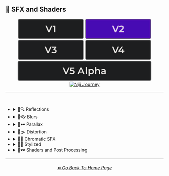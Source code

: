 <h2>🌈 SFX and Shaders</h2>

<div align="center">

[<img src="/Images/Repo_Parts/Buttons/Version_Buttons/button_version_V1_inactive.webp?raw=true" alt="MidJourney V1" height="64" />](/Pages/MJ_V1/Style_Pages/Sphere/SFX_and_Shaders.md)
[<img src="/Images/Repo_Parts/Buttons/Version_Buttons/button_version_V2_active.webp?raw=true" alt="MidJourney V2" height="64" />](/Pages/MJ_V2/Style_Pages/Sphere/SFX_and_Shaders.md)
[<img src="/Images/Repo_Parts/Buttons/Version_Buttons/button_version_V3_inactive.webp?raw=true" alt="MidJourney V3" height="64" />](/Pages/MJ_V3/Style_Pages/Sphere/SFX_and_Shaders.md)
[<img src="/Images/Repo_Parts/Buttons/Version_Buttons/button_version_V4_inactive.webp?raw=true" alt="MidJourney V4" height="64" />](/Pages/MJ_V4/Style_Pages/Just_The_Style/SFX_and_Shaders.md)
<br>
[<img src="/Images/Repo_Parts/Buttons/Version_Buttons/button_version_V5_Alpha_inactive_half.webp?raw=true" alt="MidJourney V5" height="64" />](/Pages/MJ_V5/Style_Pages/Just_The_Style/SFX_and_Shaders.md)
[<img src="/Images/Repo_Parts/Buttons/Version_Buttons/button_version_niji_inactive_half.webp?raw=true" alt="Niji Journey" height="64" />](/Pages/Niji_Journey/Niji_V4/Style_Pages/SFX_and_Shaders.md)


</div>

<hr>
<br>


- <details><summary>🌈🔍 Reflections</summary><p><div align="center">

	| Ray Tracing Reflections | Lumen Reflections | Screen Space Reflections |
	| :-: | :-: | :-: |
	| <img src="/Images/MJ_V2/MidJourney_Styles_(sphere)/sphere_RayTracingReflections.webp?raw=true" width="256" /> | <img src="/Images/MJ_V2/MidJourney_Styles_(sphere)/sphere_LumenReflections.webp?raw=true" width="256" /> | <img src="/Images/MJ_V2/MidJourney_Styles_(sphere)/sphere_ScreenSpaceReflections.webp?raw=true" width="256" /> |
	
	<br>
	
	| Diffraction Grading |
	| :-: |
	| <img src="/Images/MJ_V2/MidJourney_Styles_(sphere)/sphere_DiffractionGrading.webp?raw=true" width="256" /> |

	<br>

	| Reflection in a Puddle | Water Reflection |
	| :-: | :-: |
	| <img src="/Images/MJ_V2/MidJourney_Styles_(sphere)/Wave_10/sphere_Reflection_in_a_puddle.webp?raw=true" width="256" /> | <img src="/Images/MJ_V2/MidJourney_Styles_(sphere)/Wave_10/sphere_Water_Reflection.webp?raw=true" width="256" /> |

	</div></p></details>



- <details><summary>🌈👓 Blurs</summary><p><div align="center">

	| Blur | Blurred |
	| :-: | :-: |
	| <img src="/Images/MJ_V2/MidJourney_Styles_(sphere)/Wave_13/sphere_Blur.webp?raw=true" width="256" /> | <img src="/Images/MJ_V2/MidJourney_Styles_(sphere)/Wave_13/sphere_Blurred.webp?raw=true" width="256" /> |

	<br>

	| Blurry | Blur Effect | Tilt Blur |
	| :-: | :-: | :-: |
	| <img src="/Images/MJ_V2/MidJourney_Styles_(sphere)/sphere_Blurry.webp?raw=true" width="256" /> | <img src="/Images/MJ_V2/MidJourney_Styles_(sphere)/sphere_blureffect.webp?raw=true" width="256" /> | <img src="/Images/MJ_V2/MidJourney_Styles_(sphere)/sphere_tiltblur.webp?raw=true" width="256" /> |

	<br>

	| Surface-Blur | Radial-Blur | Gaussian-Blur |
    | :-: | :-: | :-: |
    | <img src="/Images/MJ_V2/MidJourney_Styles_(sphere)/sphere_Surface-Blur.webp?raw=true" width="256" /> | <img src="/Images/MJ_V2/MidJourney_Styles_(sphere)/sphere_Radial-Blur.webp?raw=true" width="256" /> | <img src="/Images/MJ_V2/MidJourney_Styles_(sphere)/sphere_Gaussian-Blur.webp?raw=true" width="256" /> |

    <br>

	| Motion | Motion-Blur | Drifting |
	| :-: | :-: | :-: |
	| <img src="/Images/MJ_V2/MidJourney_Styles_(sphere)/Wave_13/sphere_Motion.webp?raw=true" width="256" /> | <img src="/Images/MJ_V2/MidJourney_Styles_(sphere)/sphere_Motion-Blur.webp?raw=true" width="256" /> | <img src="/Images/MJ_V2/MidJourney_Styles_(sphere)/Wave_14/sphere_Drifting.webp?raw=true" width="256" /> |

    <br>

    | Field-Blur |
    | :-: |
    | <img src="/Images/MJ_V2/MidJourney_Styles_(sphere)/sphere_Field-Blur.webp?raw=true" width="256" /> |

	</div></p></details>


- <details><summary>🌈🕶 Parallax</summary><p><div align="center">

	| Parallax |
	| :-: |
	| <img src="/Images/MJ_V2/MidJourney_Styles_(sphere)/sphere_Parallax.webp?raw=true" width="256" /> |
	
	<br>
	
	| Anaglyph |
	| :-: |
	| <img src="/Images/MJ_V2/MidJourney_Styles_(sphere)/sphere_Anaglyph.webp?raw=true" width="256" /> |
	
	<br>
	
	| Multiscopy | Autostereoscopy | Stereoscopy |
	| :-: | :-: | :-: |
	| <img src="/Images/MJ_V2/MidJourney_Styles_(sphere)/sphere_Multiscopy.webp?raw=true" width="256" /> | <img src="/Images/MJ_V2/MidJourney_Styles_(sphere)/sphere_Autostereoscopy.webp?raw=true" width="256" /> | <img src="/Images/MJ_V2/MidJourney_Styles_(sphere)/sphere_Stereoscopy.webp?raw=true" width="256" /> |
	
	</div></p></details>


- <details><summary>🌈🌫 Distortion</summary><p><div align="center">

	| Distortion | Phase Distortion |
	| :-: | :-: |
	| <img src="/Images/MJ_V2/MidJourney_Styles_(sphere)/sphere_distortion.webp?raw=true" width="256" /> | <img src="/Images/MJ_V2/MidJourney_Styles_(sphere)/sphere_Phase_Distortion.webp?raw=true" width="256" /> |

	<br>
	
	| Barrel Distortion | Radial Distortion |
	| :-: | :-: |
	| <img src="/Images/MJ_V2/MidJourney_Styles_(sphere)/sphere_Barrel_Distortion.webp?raw=true" width="256" /> | <img src="/Images/MJ_V2/MidJourney_Styles_(sphere)/sphere_Radial_Distortion.webp?raw=true" width="256" /> |
	
	<br>
	
	| Amplitude Distortion | Harmonic Distortion | Frequency Response Distortion |
	| :-: | :-: | :-: |
	| <img src="/Images/MJ_V2/MidJourney_Styles_(sphere)/sphere_Amplitude_Distortion.webp?raw=true" width="256" /> | <img src="/Images/MJ_V2/MidJourney_Styles_(sphere)/sphere_Harmonic_Distortion.webp?raw=true" width="256" /> | <img src="/Images/MJ_V2/MidJourney_Styles_(sphere)/sphere_Frequency_Response_Distortion.webp?raw=true" width="256" /> |
	
	<br>
	
	| Group Delay Distortion | Pincushion Distortion | Mustache Distortion |
	| :-: | :-: | :-: |
	| <img src="/Images/MJ_V2/MidJourney_Styles_(sphere)/sphere_Group_Delay_Distortion.webp?raw=true" width="256" /> | <img src="/Images/MJ_V2/MidJourney_Styles_(sphere)/sphere_Pincushion_Distortion.webp?raw=true" width="256" /> | <img src="/Images/MJ_V2/MidJourney_Styles_(sphere)/sphere_Mustache_Distortion.webp?raw=true" width="256" /> |

	<br>

	| Morph | Morphing |
	| :-: | :-: |
	| <img src="/Images/MJ_V2/MidJourney_Styles_(sphere)/sphere_Morph.webp?raw=true" width="256" /> | <img src="/Images/MJ_V2/MidJourney_Styles_(sphere)/sphere_Morphing.webp?raw=true" width="256" /> |
	
	<br>
	
	| Interlace | Interlaced |
	| :-: | :-: |
	| <img src="/Images/MJ_V2/MidJourney_Styles_(sphere)/sphere_Interlace.webp?raw=true" width="256" /> | <img src="/Images/MJ_V2/MidJourney_Styles_(sphere)/sphere_interlaced.webp?raw=true" width="256" /> |

	<br>

	| Lenticular | Continuous Droste | Tornadic |
	| :-: | :-: | :-: |
	| <img src="/Images/MJ_V2/MidJourney_Styles_(sphere)/sphere_Lenticular.webp?raw=true" width="256" /> | <img src="/Images/MJ_V2/MidJourney_Styles_(sphere)/sphere_ContinuousDroste.webp?raw=true" width="256" /> | <img src="/Images/MJ_V2/MidJourney_Styles_(sphere)/sphere_Tornadic.webp?raw=true" width="256" /> |
	
	</div></p></details>


- <details><summary>🌈🎨 Chromatic SFX</summary><p><div align="center">

	| Chromatic Aberration | RGB Displacement | Spherical Aberration |
	| :-: | :-: | :-: |
	| <img src="/Images/MJ_V2/MidJourney_Styles_(sphere)/sphere_chromaticaberration.webp?raw=true" width="256" /> | <img src="/Images/MJ_V2/MidJourney_Styles_(sphere)/sphere_RGBDisplacement.webp?raw=true" width="256" /> | <img src="/Images/MJ_V2/MidJourney_Styles_(sphere)/sphere_Spherical_Aberration.webp?raw=true" width="256" /> |

	<br>

	| Harris Shutter |
	| :-: |
	| <img src="/Images/MJ_V2/MidJourney_Styles_(sphere)/sphere_Harris_Shutter.webp?raw=true" width="256" /> |
	
	</div></p></details>


- <details><summary>🌈💫 Stylized</summary><p><div align="center">
	
	| Scan Lines | Edge Detection |
	| :-: | :-: |
	| <img src="/Images/MJ_V2/MidJourney_Styles_(sphere)/sphere_scanlines.webp?raw=true" width="256" /> | <img src="/Images/MJ_V2/MidJourney_Styles_(sphere)/sphere_edgedetection.webp?raw=true" width="256" /> |

	<br>

	| Posterization | Quantization |
	| :-: | :-: |
	| <img src="/Images/MJ_V2/MidJourney_Styles_(sphere)/sphere_posterization.webp?raw=true" width="256" /> | <img src="/Images/MJ_V2/MidJourney_Styles_(sphere)/sphere_Quantization.webp?raw=true" width="256" /> |

	<br>
	
	| Sobel Operator | Convolution Matrix |
	| :-: | :-: |
	| <img src="/Images/MJ_V2/MidJourney_Styles_(sphere)/sphere_Sobeloperator.webp?raw=true" width="256" /> | <img src="/Images/MJ_V2/MidJourney_Styles_(sphere)/sphere_ConvolutionMatrix.webp?raw=true" width="256" /> |

	<br>

	| Moire Patterns | Twisted Rays |
	| :-: | :-: |
	| <img src="/Images/MJ_V2/MidJourney_Styles_(sphere)/sphere_moirepatterns.webp?raw=true" width="256" /> | <img src="/Images/MJ_V2/MidJourney_Styles_(sphere)/sphere_TwistedRays.webp?raw=true" width="256" /> |

	<br>

	| Quantum-Wavetracing | Sabattier Effect |
	| :-: | :-: |
	| <img src="/Images/MJ_V2/MidJourney_Styles_(sphere)/sphere_Quantum-Wavetracing.webp?raw=true" width="256" /> | <img src="/Images/MJ_V2/MidJourney_Styles_(sphere)/sphere_Sabattier_Effect.webp?raw=true" width="256" /> |
	
	<br>

	| Textured |
	| :-: |
	| <img src="/Images/MJ_V2/MidJourney_Styles_(sphere)/sphere_Textured.webp?raw=true" width="256" /> |

	<br>

	| Glowing Edges |
	| :-: |
	| <img src="/Images/MJ_V2/MidJourney_Styles_(sphere)/sphere_Glowing_Edges.webp?raw=true" width="256" /> |

	<br>
	
	| Tessellated | Emboss | Starburst |
	| :-: | :-: | :-: |
	| <img src="/Images/MJ_V2/MidJourney_Styles_(sphere)/sphere_Tessellated.webp?raw=true" width="256" /> | <img src="/Images/MJ_V2/MidJourney_Styles_(sphere)/sphere_Emboss.webp?raw=true" width="256" /> | <img src="/Images/MJ_V2/MidJourney_Styles_(sphere)/sphere_Starburst.webp?raw=true" width="256" /> |

	<br>

	| Cropped | Sharpened |
	| :-: | :-: |
	| <img src="/Images/MJ_V2/MidJourney_Styles_(sphere)/sphere_Cropped.webp?raw=true" width="256" /> | <img src="/Images/MJ_V2/MidJourney_Styles_(sphere)/sphere_Sharpened.webp?raw=true" width="256" /> |

	<br>
	
	| Dilate | Erode |
	| :-: | :-: |
	| <img src="/Images/MJ_V2/MidJourney_Styles_(sphere)/sphere_Dilate.webp?raw=true" width="256" /> | <img src="/Images/MJ_V2/MidJourney_Styles_(sphere)/sphere_Erode.webp?raw=true" width="256" /> |

	<br>
	
	| Smudged | Mordancage |
	| :-: | :-: |
	| <img src="/Images/MJ_V2/MidJourney_Styles_(sphere)/sphere_Smudged.webp?raw=true" width="256" /> | <img src="/Images/MJ_V2/MidJourney_Styles_(sphere)/sphere_Mordancage.webp?raw=true" width="256" /> |

	<br>
	
	| Recursion | Repetition |
	| :-: | :-: |
	| <img src="/Images/MJ_V2/MidJourney_Styles_(sphere)/sphere_Recursion.webp?raw=true" width="256" /> | <img src="/Images/MJ_V2/MidJourney_Styles_(sphere)/sphere_Repetition.webp?raw=true" width="256" /> |
	
	<br>
	
	| Tracers |
	| :-: |
	| <img src="/Images/MJ_V2/MidJourney_Styles_(sphere)/sphere_Tracers.webp?raw=true" width="256" /> |

	<br>

	| Volume | Oscillation |
	| :-: | :-: |
	| <img src="/Images/MJ_V2/MidJourney_Styles_(sphere)/Wave_14/sphere_Volume.webp?raw=true" width="256" /> | <img src="/Images/MJ_V2/MidJourney_Styles_(sphere)/Wave_14/sphere_Oscillation.webp?raw=true" width="256" /> |

	</div></p></details>


- <details><summary>🌈🕶 Shaders and Post Processing</summary><p><div align="center">

	| Ray Traced | Ray Tracing Ambient Occlusion | RTX |
	| :-: | :-: | :-: |
	| <img src="/Images/MJ_V2/MidJourney_Styles_(sphere)/sphere_RayTraced.webp?raw=true" width="256" /> | <img src="/Images/MJ_V2/MidJourney_Styles_(sphere)/sphere_RayTracingAmbientOcclusion.webp?raw=true" width="256" /> | <img src="/Images/MJ_V2/MidJourney_Styles_(sphere)/sphere_RTX.webp?raw=true" width="256" /> |
	
	<br>

	| Shaders | OpenGL-Shaders | GLSL-Shaders |
	| :-: | :-: | :-: |
	| <img src="/Images/MJ_V2/MidJourney_Styles_(sphere)/sphere_shaders.webp?raw=true" width="256" /> | <img src="/Images/MJ_V2/MidJourney_Styles_(sphere)/sphere_OpenGL-Shaders.webp?raw=true" width="256" /> | <img src="/Images/MJ_V2/MidJourney_Styles_(sphere)/sphere_GLSL-Shaders.webp?raw=true" width="256" /> |
	
	<br>

	| Anti-Aliasing | FXAA | TXAA |
	| :-: | :-: | :-: |
	| <img src="/Images/MJ_V2/MidJourney_Styles_(sphere)/sphere_Anti-aliasing.webp?raw=true" width="256" /> | <img src="/Images/MJ_V2/MidJourney_Styles_(sphere)/sphere_FXAA.webp?raw=true" width="256" /> | <img src="/Images/MJ_V2/MidJourney_Styles_(sphere)/sphere_TXAA.webp?raw=true" width="256" /> |
	
	<br>
	
	| Sharpen | Spot-Healing | Digitally Enhanced |
	| :-: | :-: | :-: |
	| <img src="/Images/MJ_V2/MidJourney_Styles_(sphere)/sphere_Sharpen.webp?raw=true" width="256" /> | <img src="/Images/MJ_V2/MidJourney_Styles_(sphere)/sphere_Spot-Healing.webp?raw=true" width="256" /> | <img src="/Images/MJ_V2/MidJourney_Styles_(sphere)/sphere_Digitally_Enhanced.webp?raw=true" width="256" /> |

	<br>

	| Post Processing | Post-Processing | Post-Production |
	| :-: | :-: | :-: |
	| <img src="/Images/MJ_V2/MidJourney_Styles_(sphere)/sphere_postprocessing.webp?raw=true" width="256" /> | <img src="/Images/MJ_V2/MidJourney_Styles_(sphere)/Wave_13/sphere_Post-Processing.webp?raw=true" width="256" /> | <img src="/Images/MJ_V2/MidJourney_Styles_(sphere)/sphere_Post-Production.webp?raw=true" width="256" /> |

	<br>

	| Tone Mapping |
	| :-: |
	| <img src="/Images/MJ_V2/MidJourney_Styles_(sphere)/sphere_Tonemapping.webp?raw=true" width="256" /> |
	
	<br>
	
	| VFX | SFX | CGI |
	| :-: | :-: | :-: |
	| <img src="/Images/MJ_V2/MidJourney_Styles_(sphere)/sphere_VFX.webp?raw=true" width="256" /> | <img src="/Images/MJ_V2/MidJourney_Styles_(sphere)/sphere_SFX.webp?raw=true" width="256" /> | <img src="/Images/MJ_V2/MidJourney_Styles_(sphere)/sphere_CGI.webp?raw=true" width="256" /> |

	<br>
	
	| SSAO | De-Noise | Cel Shading |
	| :-: | :-: | :-: |
	| <img src="/Images/MJ_V2/MidJourney_Styles_(sphere)/sphere_SSAO.webp?raw=true" width="256" /> | <img src="/Images/MJ_V2/MidJourney_Styles_(sphere)/sphere_De-Noise.webp?raw=true" width="256" /> | <img src="/Images/MJ_V2/MidJourney_Styles_(sphere)/sphere_celshading.webp?raw=true" width="256" /> |

	</div></p></details>


<hr><!--------------->
<div align="center">
<h6><a href="/README.md">⬅ Go Back To Home Page</a></h6>
</div>